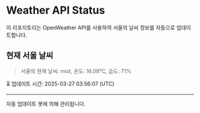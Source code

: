 
# Weather API Status

이 리포지토리는 OpenWeather API를 사용하여 서울의 날씨 정보를 자동으로 업데이트합니다.

## 현재 서울 날씨
> 서울의 현재 날씨: mist, 온도: 16.08°C, 습도: 71%

⏳ 업데이트 시간: 2025-03-27 03:56:07 (UTC)

---
자동 업데이트 봇에 의해 관리됩니다.
